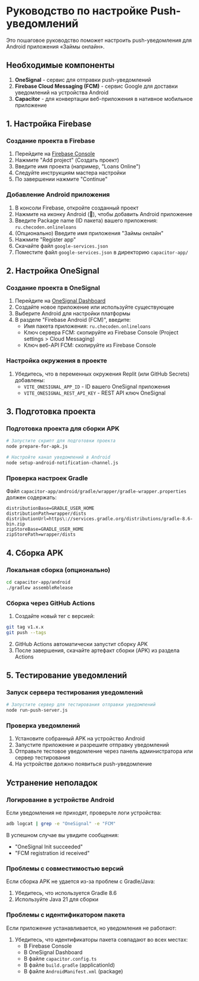 # Руководство по настройке Push-уведомлений

Это пошаговое руководство поможет настроить push-уведомления для Android приложения «Займы онлайн».

## Необходимые компоненты

1. **OneSignal** - сервис для отправки push-уведомлений
2. **Firebase Cloud Messaging (FCM)** - сервис Google для доставки уведомлений на устройства Android
3. **Capacitor** - для конвертации веб-приложения в нативное мобильное приложение

## 1. Настройка Firebase

### Создание проекта в Firebase

1. Перейдите на [Firebase Console](https://console.firebase.google.com/)
2. Нажмите "Add project" (Создать проект)
3. Введите имя проекта (например, "Loans Online")
4. Следуйте инструкциям мастера настройки
5. По завершении нажмите "Continue"

### Добавление Android приложения

1. В консоли Firebase, откройте созданный проект
2. Нажмите на иконку Android (🤖), чтобы добавить Android приложение
3. Введите Package name (ID пакета) вашего приложения: `ru.checoden.onlineloans`
4. (Опционально) Введите имя приложения "Займы онлайн"
5. Нажмите "Register app"
6. Скачайте файл `google-services.json`
7. Поместите файл `google-services.json` в директорию `capacitor-app/`

## 2. Настройка OneSignal

### Создание проекта в OneSignal

1. Перейдите на [OneSignal Dashboard](https://app.onesignal.com/)
2. Создайте новое приложение или используйте существующее
3. Выберите Android для настройки платформы
4. В разделе "Firebase Android (FCM)", введите:
   - Имя пакета приложения: `ru.checoden.onlineloans`
   - Ключ сервера FCM: скопируйте из Firebase Console (Project settings > Cloud Messaging)
   - Ключ веб-API FCM: скопируйте из Firebase Console

### Настройка окружения в проекте

1. Убедитесь, что в переменных окружения Replit (или GitHub Secrets) добавлены:
   - `VITE_ONESIGNAL_APP_ID` - ID вашего OneSignal приложения
   - `VITE_ONESIGNAL_REST_API_KEY` - REST API ключ OneSignal

## 3. Подготовка проекта

### Подготовка проекта для сборки APK

```bash
# Запустите скрипт для подготовки проекта
node prepare-for-apk.js

# Настройте канал уведомлений в Android
node setup-android-notification-channel.js
```

### Проверка настроек Gradle

Файл `capacitor-app/android/gradle/wrapper/gradle-wrapper.properties` должен содержать:

```
distributionBase=GRADLE_USER_HOME
distributionPath=wrapper/dists
distributionUrl=https\://services.gradle.org/distributions/gradle-8.6-bin.zip
zipStoreBase=GRADLE_USER_HOME
zipStorePath=wrapper/dists
```

## 4. Сборка APK

### Локальная сборка (опционально)

```bash
cd capacitor-app/android
./gradlew assembleRelease
```

### Сборка через GitHub Actions

1. Создайте новый тег с версией:
```bash
git tag v1.x.x
git push --tags
```

2. GitHub Actions автоматически запустит сборку APK
3. После завершения, скачайте артефакт сборки (APK) из раздела Actions

## 5. Тестирование уведомлений

### Запуск сервера тестирования уведомлений

```bash
# Запустите сервер для тестирования отправки уведомлений
node run-push-server.js
```

### Проверка уведомлений

1. Установите собранный APK на устройство Android
2. Запустите приложение и разрешите отправку уведомлений
3. Отправьте тестовое уведомление через панель администратора или сервер тестирования
4. На устройстве должно появиться push-уведомление

## Устранение неполадок

### Логирование в устройстве Android

Если уведомления не приходят, проверьте логи устройства:

```bash
adb logcat | grep -e "OneSignal" -e "FCM"
```

В успешном случае вы увидите сообщения:
- "OneSignal Init succeeded"
- "FCM registration id received"

### Проблемы с совместимостью версий

Если сборка APK не удается из-за проблем с Gradle/Java:
1. Убедитесь, что используется Gradle 8.6
2. Используйте Java 21 для сборки

### Проблемы с идентификатором пакета

Если приложение устанавливается, но уведомления не работают:
1. Убедитесь, что идентификаторы пакета совпадают во всех местах:
   - В Firebase Console
   - В OneSignal Dashboard
   - В файле `capacitor.config.ts`
   - В файле `build.gradle` (applicationId)
   - В файле `AndroidManifest.xml` (package)